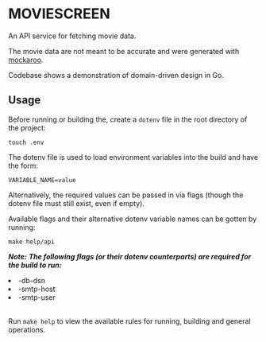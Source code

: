 # MOVIESCREEN

An API service for fetching movie data.

The movie data are not meant to be accurate and were generated with [mockaroo](https://mockaroo.com/).

Codebase shows a demonstration of domain-driven design in Go.

## Usage

Before running or building the, create a `dotenv` file in the root directory of the project:

```shell
touch .env
```

The dotenv file is used to load environment variables into the build and have the form:

```shell
VARIABLE_NAME=value
```

Alternatively, the required values can be passed in via flags (though the dotenv file must still exist, even if empty).

Available flags and their alternative dotenv variable names can be gotten by running:

```shell
make help/api
```

***Note:***
***The following flags (or their dotenv counterparts) are required for the build to run:***
<li> -db-dsn </li>
<li> -smtp-host </li>
<li> -smtp-user </li>

<br>

Run `make help` to view the available rules for running, building and general operations.
